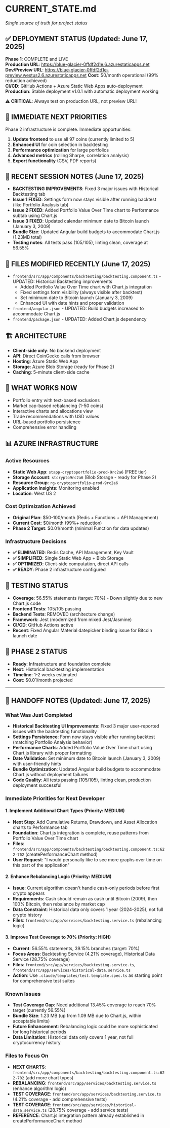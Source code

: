# CURRENT_STATE.md
*Single source of truth for project status*

## ✅ DEPLOYMENT STATUS (Updated: June 17, 2025)
**Phase 1**: COMPLETE and LIVE  
**Production URL**: https://blue-glacier-0ffdf2d1e.6.azurestaticapps.net  
**Dev/Preview URL**: https://blue-glacier-0ffdf2d1e-preview.westus2.6.azurestaticapps.net
**Cost**: $0/month operational (99% reduction achieved)  
**CI/CD**: GitHub Actions + Azure Static Web Apps auto-deployment
**Production**: Stable deployment v1.0.1 with automatic deployment working

⚠️ **CRITICAL**: Always test on production URL, not preview URL!

## 🚀 IMMEDIATE NEXT PRIORITIES

Phase 2 infrastructure is complete. Immediate opportunities:
1. **Update frontend** to use all 97 coins (currently limited to 5)
2. **Enhanced UI** for coin selection in backtesting
3. **Performance optimization** for large portfolios
4. **Advanced metrics** (rolling Sharpe, correlation analysis)
5. **Export functionality** (CSV, PDF reports)

## 📝 RECENT SESSION NOTES (June 17, 2025)
- **BACKTESTING IMPROVEMENTS**: Fixed 3 major issues with Historical Backtesting tab
- **Issue 1 FIXED**: Settings form now stays visible after running backtest (like Portfolio Analysis tab)
- **Issue 2 FIXED**: Added Portfolio Value Over Time chart to Performance subtab using Chart.js
- **Issue 3 FIXED**: Updated calendar minimum date to Bitcoin launch (January 3, 2009)
- **Bundle Size**: Updated Angular build budgets to accommodate Chart.js (1.23MB total)
- **Testing notes**: All tests pass (105/105), linting clean, coverage at 56.55%

## 📁 FILES MODIFIED RECENTLY (June 17, 2025)
- `frontend/src/app/components/backtesting/backtesting.component.ts` - UPDATED: Historical Backtesting improvements
  - Added Portfolio Value Over Time chart with Chart.js integration
  - Fixed settings form visibility (always visible after backtest)
  - Set minimum date to Bitcoin launch (January 3, 2009)
  - Enhanced UI with date hints and proper validation
- `frontend/angular.json` - UPDATED: Build budgets increased to accommodate Chart.js
- `frontend/package.json` - UPDATED: Added Chart.js dependency

## 🏗️ ARCHITECTURE
- **Client-side only**: No backend deployment
- **API**: Direct CoinGecko calls from browser
- **Hosting**: Azure Static Web App
- **Storage**: Azure Blob Storage (ready for Phase 2)
- **Caching**: 5-minute client-side cache

## 🎯 WHAT WORKS NOW
- Portfolio entry with text-based exclusions
- Market cap-based rebalancing (1-50 coins)
- Interactive charts and allocations view
- Trade recommendations with USD values
- URL-based portfolio persistence
- Comprehensive error handling

## 📊 AZURE INFRASTRUCTURE

### Active Resources
- **Static Web App**: `stapp-cryptoportfolio-prod-9rc2a6` (FREE tier)
- **Storage Account**: `stcrypto9rc2a6` (Blob Storage - ready for Phase 2)
- **Resource Group**: `rg-cryptoportfolio-prod-9rc2a6`
- **Application Insights**: Monitoring enabled
- **Location**: West US 2

### Cost Optimization Achieved
- **Original Plan**: $50-100/month (Redis + Functions + API Management)
- **Current Cost**: $0/month (99%+ reduction)
- **Phase 2 Target**: $0.01/month (minimal Function for data updates)

### Infrastructure Decisions
- **✅ ELIMINATED**: Redis Cache, API Management, Key Vault
- **✅ SIMPLIFIED**: Single Static Web App + Blob Storage
- **✅ OPTIMIZED**: Client-side computation, direct API calls
- **✅ READY**: Phase 2 infrastructure configured

## 🧪 TESTING STATUS
- **Coverage**: 56.55% statements (target: 70%) - Down slightly due to new Chart.js code
- **Frontend Tests**: 105/105 passing 
- **Backend Tests**: REMOVED (architecture change)
- **Framework**: Jest (modernized from mixed Jest/Jasmine)
- **CI/CD**: GitHub Actions active
- **Recent**: Fixed Angular Material datepicker binding issue for Bitcoin launch date

## 🚀 PHASE 2 STATUS
- **Ready**: Infrastructure and foundation complete
- **Next**: Historical backtesting implementation
- **Timeline**: 1-2 weeks estimated
- **Cost**: $0.01/month projected

---

## 🚀 HANDOFF NOTES (Updated: June 17, 2025)

### **What Was Just Completed**
- **Historical Backtesting UI Improvements**: Fixed 3 major user-reported issues with the backtesting functionality
- **Settings Persistence**: Form now stays visible after running backtest (matching Portfolio Analysis behavior)
- **Performance Charts**: Added Portfolio Value Over Time chart using Chart.js library with proper formatting
- **Date Validation**: Set minimum date to Bitcoin launch (January 3, 2009) with user-friendly hints
- **Bundle Optimization**: Updated Angular build budgets to accommodate Chart.js without deployment failures
- **Code Quality**: All tests passing (105/105), linting clean, production deployment successful

### **Immediate Priorities for Next Developer**

#### 1. **Implement Additional Chart Types** (Priority: MEDIUM)
- **Next Step**: Add Cumulative Returns, Drawdown, and Asset Allocation charts to Performance tab
- **Foundation**: Chart.js integration is complete, reuse patterns from Portfolio Value Over Time chart
- **Files**: `frontend/src/app/components/backtesting/backtesting.component.ts:622-702` (createPerformanceChart method)
- **User Request**: "I would personally like to see more graphs over time on this part of the application"

#### 2. **Enhance Rebalancing Logic** (Priority: MEDIUM) 
- **Issue**: Current algorithm doesn't handle cash-only periods before first crypto appears
- **Requirements**: Cash should remain as cash until Bitcoin (2009), then 100% Bitcoin, then rebalance by market cap
- **Data Constraint**: Historical data only covers 1 year (2024-2025), not full crypto history
- **Files**: `frontend/src/app/services/backtesting.service.ts` (rebalancing logic)

#### 3. **Improve Test Coverage to 70%** (Priority: HIGH)
- **Current**: 56.55% statements, 39.15% branches (target: 70%)
- **Focus Areas**: Backtesting Service (4.21% coverage), Historical Data Service (28.75% coverage)
- **Files**: `frontend/src/app/services/backtesting.service.ts`, `frontend/src/app/services/historical-data.service.ts`
- **Action**: Use `.claude/templates/test.template.spec.ts` as starting point for comprehensive test suites

### **Known Issues**
- **Test Coverage Gap**: Need additional 13.45% coverage to reach 70% target (currently 56.55%)
- **Bundle Size**: 1.23 MB (up from 1.09 MB due to Chart.js, within acceptable limits)
- **Future Enhancement**: Rebalancing logic could be more sophisticated for long historical periods
- **Data Limitation**: Historical data only covers 1 year, not full cryptocurrency history

### **Files to Focus On**
- **NEXT CHARTS**: `frontend/src/app/components/backtesting/backtesting.component.ts:622-702` (add more chart types)
- **REBALANCING**: `frontend/src/app/services/backtesting.service.ts` (enhance algorithm logic)
- **TEST COVERAGE**: `frontend/src/app/services/backtesting.service.ts` (4.21% coverage - add comprehensive tests)
- **TEST COVERAGE**: `frontend/src/app/services/historical-data.service.ts` (28.75% coverage - add service tests)
- **REFERENCE**: Chart.js integration pattern already established in createPerformanceChart method
